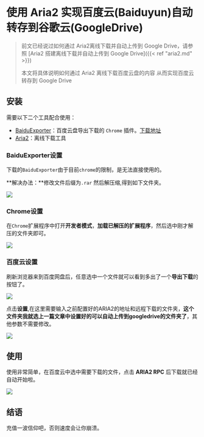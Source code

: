 #  使用 Aria2 实现百度云(Baiduyun)自动转存到谷歌云(GoogleDrive)


> 前文已经说过如何通过 Aria2离线下载并自动上传到 Google Drive，请参照 [Aria2 搭建离线下载并自动上传到 Google Drive]({{< ref "aria2.md" >}})
>
> 本文将具体说明如何通过 Aria2 离线下载百度云盘的内容 从而实现百度云转存到 Google Drive

## 安装

需要以下二个工具配合使用：

- [BaiduExporter](https://github.com/acgotaku/BaiduExporter/releases/download/v0.8.5/Exporter.crx)：百度云盘导出下载的 `Chrome` 插件。[下载地址](https://github.com/acgotaku/BaiduExporter/releases/download/v0.8.5/Exporter.crx)
- [Aria2](https://github.com/aria2/aria2)：离线下载工具

### BaiduExporter设置

下载的`BaiduExporter`由于目前`chrome`的限制，是无法直接使用的。

**解决办法：**修改文件后缀为`.rar` 然后解压缩,得到如下文件夹。

![](https://nashome-image-bucket.oss-cn-shanghai.aliyuncs.com/Images/aria2baiduyun/01.png)

### Chrome设置

在`Chrome`扩展程序中打开**开发者模式**，**加载已解压的扩展程序**，然后选中刚才解压的文件夹即可。

![](https://nashome-image-bucket.oss-cn-shanghai.aliyuncs.com/Images/aria2baiduyun/02.png)

### 百度云设置

刷新浏览器来到百度网盘后，任意选中一个文件就可以看到多出了一个**导出下载**的按钮了。

![](https://nashome-image-bucket.oss-cn-shanghai.aliyuncs.com/Images/aria2baiduyun/03.png)

点击**设置**,在这里需要输入之前配置好的ARIA2的地址和远程下载的文件夹，**这个文件夹我就选上一篇文章中设置好的可以自动上传到googledrive的文件夹了**，其他参数不需要修改。

![](https://nashome-image-bucket.oss-cn-shanghai.aliyuncs.com/Images/aria2baiduyun/04.png)

## 使用

使用非常简单，在百度云中选中需要下载的文件，点击 **ARIA2 RPC** 后下载就已经自动开始啦。

![](https://nashome-image-bucket.oss-cn-shanghai.aliyuncs.com/Images/aria2baiduyun/05.png)

## 结语

充值一波信仰吧，否则速度会让你崩溃。
